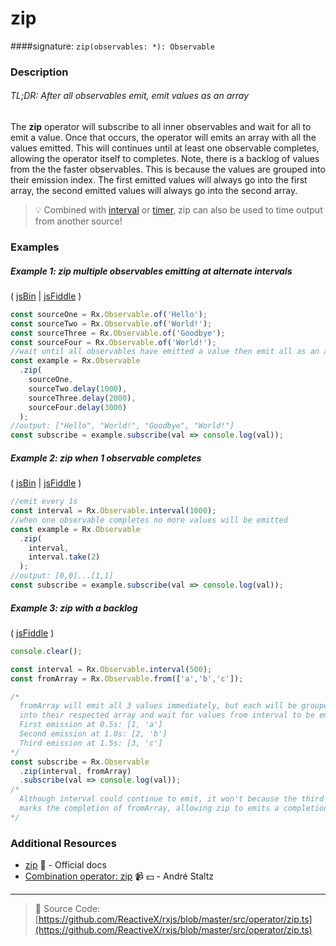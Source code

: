 # zip
####signature: `zip(observables: *): Observable`

### Description

###### TL;DR: After all observables emit, emit values as an array

The **zip** operator will subscribe to all inner observables and wait for all to emit a value.  Once that occurs, the operator will emits an array with all the values emitted.  This will continues until at least one observable completes, allowing the operator itself to completes.  Note, there is a backlog of values from the the faster observables.  This is because the values are grouped into their emission index. The first emitted values will always go into the first array, the second emitted values will always go into the second array.

> :bulb:  Combined with [interval](../creation/interval) or [timer](../creation/timer.md), zip can also be used to time output from another source!

### Examples

##### Example 1: zip multiple observables emitting at alternate intervals

( [jsBin](http://jsbin.com/lireyisira/1/edit?js,console) | [jsFiddle](https://jsfiddle.net/btroncone/ton462sg/) )

```js
const sourceOne = Rx.Observable.of('Hello');
const sourceTwo = Rx.Observable.of('World!');
const sourceThree = Rx.Observable.of('Goodbye');
const sourceFour = Rx.Observable.of('World!');
//wait until all observables have emitted a value then emit all as an array
const example = Rx.Observable
  .zip(
    sourceOne,
    sourceTwo.delay(1000),
    sourceThree.delay(2000),
    sourceFour.delay(3000)
  );
//output: ["Hello", "World!", "Goodbye", "World!"]
const subscribe = example.subscribe(val => console.log(val));
```

##### Example 2: zip when 1 observable completes

( [jsBin](http://jsbin.com/fisitatesa/1/edit?js,console) | [jsFiddle](https://jsfiddle.net/btroncone/oamyk3xr/) )

```js
//emit every 1s
const interval = Rx.Observable.interval(1000);
//when one observable completes no more values will be emitted
const example = Rx.Observable
  .zip(
    interval,
    interval.take(2)
  );
//output: [0,0]...[1,1]
const subscribe = example.subscribe(val => console.log(val));
```

##### Example 3: zip with a backlog

( [jsFiddle](https://jsfiddle.net/yjxdot8a/) )

```js
console.clear();

const interval = Rx.Observable.interval(500);
const fromArray = Rx.Observable.from(['a','b','c']);

/*
  fromArray will emit all 3 values immediately, but each will be grouped up
  into their respected array and wait for values from interval to be emitted.
  First emission at 0.5s: [1, 'a']
  Second emission at 1.0s: [2, 'b']
  Third emission at 1.5s: [3, 'c']
*/
const subscribe = Rx.Observable
  .zip(interval, fromArray)
  .subscribe(val => console.log(val));
/*
  Although interval could continue to emit, it won't because the third emission
  marks the completion of fromArray, allowing zip to emits a completion.
*/
```

### Additional Resources
* [zip](http://reactivex.io/rxjs/class/es6/Observable.js~Observable.html#static-method-zip) :newspaper: - Official docs
* [Combination operator: zip](https://egghead.io/lessons/rxjs-combination-operator-zip?course=rxjs-beyond-the-basics-operators-in-depth) :video_camera: :dollar: - André Staltz

---
> :file_folder: Source Code:  [https://github.com/ReactiveX/rxjs/blob/master/src/operator/zip.ts](https://github.com/ReactiveX/rxjs/blob/master/src/operator/zip.ts)
